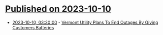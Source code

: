 # [Published on 2023-10-10](index.md)

* [2023-10-10, 03:30:00](https://hardware.slashdot.org/story/23/10/09/2237207/vermont-utility-plans-to-end-outages-by-giving-customers-batteries?utm_source=rss1.0mainlinkanon&utm_medium=feed) - [Vermont Utility Plans To End Outages By Giving Customers Batteries](https://hardware.slashdot.org/story/23/10/09/2237207/vermont-utility-plans-to-end-outages-by-giving-customers-batteries?utm_source=rss1.0mainlinkanon&utm_medium=feed)
